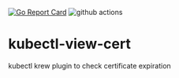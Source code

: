 [![Go Report Card](https://goreportcard.com/badge/github.com/lmolas/kubectl-view-cert)](https://goreportcard.com/report/github.com/lmolas/kubectl-view-cert) ![github actions](https://github.com/lmolas/kubectl-view-cert/workflows/golangci-lint/badge.svg)

# kubectl-view-cert
kubectl krew plugin to check certificate expiration 

